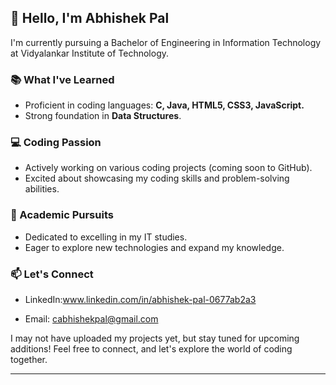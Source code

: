 
## 👋 Hello, I'm Abhishek Pal

I'm currently pursuing a Bachelor of Engineering in Information Technology at Vidyalankar Institute of Technology.

### 📚 What I've Learned

- Proficient in coding languages: **C, Java, HTML5, CSS3, JavaScript.**
- Strong foundation in **Data Structures**.
 
### 💻 Coding Passion

- Actively working on various coding projects (coming soon to GitHub).
- Excited about showcasing my coding skills and problem-solving abilities.

### 🚀 Academic Pursuits

- Dedicated to excelling in my IT studies.
- Eager to explore new technologies and expand my knowledge.

### 📫 Let's Connect

- LinkedIn:www.linkedin.com/in/abhishek-pal-0677ab2a3

- Email: cabhishekpal@gmail.com

I may not have uploaded my projects yet, but stay tuned for upcoming additions! Feel free to connect, and let's explore the world of coding together.

---
